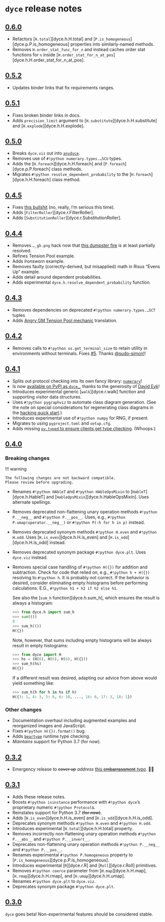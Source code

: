 <!---
  Copyright and other protections apply. Please see the accompanying LICENSE file for
  rights and restrictions governing use of this software. All rights not expressly
  waived or licensed are reserved. If that file is missing or appears to be modified
  from its original, then please contact the author before viewing or using this
  software in any capacity.

  !!!!!!!!!!!!!!!!!!!!!!!!!!!!!!!!!!!!!!!!!!!!!!!!!!!!!!!!!!!!!!!!!!!!
  !!!!!!!!!!!!!!! IMPORTANT: READ THIS BEFORE EDITING! !!!!!!!!!!!!!!!
  !!!!!!!!!!!!!!!!!!!!!!!!!!!!!!!!!!!!!!!!!!!!!!!!!!!!!!!!!!!!!!!!!!!!
  Please keep each sentence on its own unwrapped line.
  It looks like crap in a text editor, but it has no effect on rendering, and it allows much more useful diffs.
  Thank you!
-->

# ``dyce`` release notes

## [0.6.0](https://github.com/posita/dyce/releases/tag/v0.6.0)

* Refactors [``H.total``][dyce.h.H.total] and [``P.is_homogeneous``][dyce.p.P.is_homogeneous] properties into similarly-named methods.
* Removes ``H.order_stat_func_for_n`` and instead caches order stat functions for ``n`` inside [``H.order_stat_for_n_at_pos``][dyce.h.H.order_stat_for_n_at_pos].

## [0.5.2](https://github.com/posita/dyce/releases/tag/v0.5.2)

* Updates binder links that fix requirements ranges.

## [0.5.1](https://github.com/posita/dyce/releases/tag/v0.5.1)

* Fixes broken binder links in docs.
* Adds ``precision_limit`` argument to [``H.substitute``][dyce.h.H.substitute] and [``H.explode``][dyce.h.H.explode].

## [0.5.0](https://github.com/posita/dyce/releases/tag/v0.5.0)

* Breaks ``dyce.viz`` out into [``anydyce``](https://github.com/posita/anydyce/).
* Removes use of ``#!python numerary.types.…SCU`` types.
* Adds the [``H.foreach``][dyce.h.H.foreach] and [``P.foreach``][dyce.p.P.foreach] class methods.
* Migrates ``#!python resolve_dependent_probability`` to the [``H.foreach``][dyce.h.H.foreach] class method.

## [0.4.5](https://github.com/posita/dyce/releases/tag/v0.4.5)

* Fixes [this bullshit](https://github.community/t/support-theme-context-for-images-in-light-vs-dark-mode/147981/87) (no, really, I’m serious this time).
* Adds [``FilterRoller``][dyce.r.FilterRoller].
* Adds [``SubstitutionRoller``][dyce.r.SubstitutionRoller].

## [0.4.4](https://github.com/posita/dyce/releases/tag/v0.4.4)

* Removes ``…_gh.png`` hack now that [this dumpster fire](https://github.community/t/support-theme-context-for-images-in-light-vs-dark-mode/147981) is at least partially resolved.
* Refines Tension Pool example.
* Adds *Ironsworn* example.
* Removes faulty (correctly-derived, but misapplied) math in Risus “Evens Up” example.
* Adds detail around dependent probabilities.
* Adds experimental ``dyce.h.resolve_dependent_probability`` function.

## [0.4.3](https://github.com/posita/dyce/releases/tag/v0.4.3)

* Removes dependencies on deprecated ``#!python numerary.types.…SCT`` tuples
* Adds [Angry GM Tension Pool mechanic](https://theangrygm.com/definitive-tension-pool/) translation.

## [0.4.2](https://github.com/posita/dyce/releases/tag/v0.4.2)

* Removes calls to ``#!python os.get_terminal_size`` to retain utility in environments without terminals.
  Fixes [#5](https://github.com/posita/dyce/issues/5).
  Thanks [@sudo-simon!](https://github.com/sudo-simon)!

## [0.4.1](https://github.com/posita/dyce/releases/tag/v0.4.1)

* Splits out protocol checking into its own fancy library: [``numerary``](https://github.com/posita/numerary/)!
* Is now [available on PyPI as ``dyce``_](https://pypi.org/project/dyce/), thanks to the generosity of [David Eyk](https://eykd.net/about/)!
* Introduces experimental generic [``walk``][dyce.r.walk] function and supporting visitor data structures.
* Uses ``#!python pygraphviz`` to automate class diagram generation.
  (See the note on special considerations for regenerating class diagrams in the [hacking quick start](contrib.md#hacking-quick-start).)
* Introduces experimental use of ``#!python numpy`` for RNG, if present.
* Migrates to using ``pyproject.toml`` and ``setup.cfg``.
* Adds missing [``py.typed`` to ensure clients get type checking](https://www.python.org/dev/peps/pep-0561/).
  (Whoops.)

## [0.4.0](https://github.com/posita/dyce/releases/tag/v0.4.0)

### Breaking changes

!!! warning

    The following changes are not backward compatible.
    Please review before upgrading.

* Renames ``#!python HAbleT`` and ``#!python HAbleOpsMixin`` to [``HableT``][dyce.h.HableT] and  [``HableOpsMixin``][dyce.h.HableOpsMixin].
    Uses alternate spellings.
* Removes deprecated non-flattening unary operation methods ``#!python P.__neg__`` and ``#!python P.__pos__``.
    Uses, e.g., ``#!python P.umap(operator.__neg__)`` or ``#!python P(-h for h in p)`` instead.
* Removes deprecated synonym methods ``#!python H.even`` and ``#!python H.odd``.
    Uses [``H.is_even``][dyce.h.H.is_even] and [``H.is_odd``][dyce.h.H.is_odd] instead.
* Removes deprecated synonym package ``#!python dyce.plt``.
    Uses ``dyce.viz`` instead.
* Removes special case handling of ``#!python H({})`` for addition and subtraction.
    Check for code that relied on, e.g., ``#!python h + H({})`` resolving to ``#!python h``.
    It is probably not correct.
    If the behavior is desired, consider eliminating empty histograms before performing calculations.
    E.G., ``#!python h1 + h2 if h2 else h1``.

    See also the [``sum_h`` function][dyce.h.sum_h], which ensures the result is always a histogram:

    ``` python
    >>> from dyce.h import sum_h
    >>> sum(())
    0
    >>> sum_h(())
    H({})

    ```

    Note, however, that sums including empty histograms will be always result in empty histograms:

    ``` python
    >>> from dyce import H
    >>> hs = (H(6), H(6), H(6), H({}))
    >>> sum_h(hs)
    H({})

    ```

    If a different result was desired, adapting our advice from above would yield something like:

    ``` python
    >>> sum_h(h for h in hs if h)
    H({3: 1, 4: 3, 5: 6, 6: 10, ..., 16: 6, 17: 3, 18: 1})

    ```

### Other changes

* Documentation overhaul including augmented examples and reorganized images and JavaScript.
* Fixes ``#!python H({}).format()`` bug.
* Adds [``beartype``](https://github.com/beartype/beartype) runtime type checking.
* *Maintains* support for Python 3.7 (for now).

## [0.3.2](https://github.com/posita/dyce/releases/tag/v0.3.2)

* Emergency release to ~~cover up~~ _address_ [this ~~embarrassment~~ _typo_](https://github.com/borntyping/python-dice/issues/16#issuecomment-900249398). 😬😅

## [0.3.1](https://github.com/posita/dyce/releases/tag/v0.3.1)

* Adds these release notes.
* Boosts ``#!python isinstance`` performance with ``#!python dyce``’s proprietary numeric ``#!python Protocol``s.
* Reinstates support for Python 3.7 ~~(for now)~~.
* Adds [``H.is_even``][dyce.h.H.is_even] and [``H.is_odd``][dyce.h.H.is_odd].
* Deprecates synonym methods ``#!python H.even`` and ``#!python H.odd``.
* Introduces experimental [``H.total``][dyce.h.H.total] property.
* Removes incorrectly non-flattening unary operation methods ``#!python P.__abs__`` and ``#!python P.__invert__``.
* Deprecates non-flattening unary operation methods ``#!python P.__neg__`` and ``#!python P.__pos__``.
* Renames experimental ``#!python P.homogeneous`` property to [``P.is_homogeneous``][dyce.p.P.is_homogeneous].
* Introduces experimental [``R``][dyce.r.R] and [``Roll``][dyce.r.Roll] primitives.
* Removes ``#!python coerce`` parameter from [``H.map``][dyce.h.H.map], [``H.rmap``][dyce.h.H.rmap], and [``H.umap``][dyce.h.H.umap].
* Renames ``#!python dyce.plt`` to ``dyce.viz``.
* Deprecates synonym package ``#!python dyce.plt``.

## [0.3.0](https://github.com/posita/dyce/releases/tag/v0.3.0)

``dyce`` goes beta!
Non-experimental features should be considered stable.

